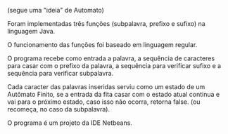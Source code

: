 (segue uma "ideia" de Automato)

Foram implementadas três funções (subpalavra, prefixo e sufixo) na linguagem Java.

O funcionamento das funções foi baseado em linguagem regular.

O programa recebe como entrada a palavra, a sequência de caracteres para casar com o prefixo da palavra, a sequência para verificar sufixo e a sequência para verificar subpalavra.

Cada caracter das palavras inseridas serviu como um estado de um Autômato Finito, se a entrada da fita casar com o estado atual continua e vai para o próximo estado, caso isso não ocorra, retorna false. (ou recomeça, no caso da subpalavra).

O programa é um projeto da IDE Netbeans.
